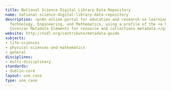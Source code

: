 ```yaml
---
title: National Science Digital Library Data Repository
name: national-science-digital-library-data-repository
description: <p>An online portal for education and research on learning in Science,
  Technology, Engineering, and Mathematics, using a profile of the <a href="/standards/dublin-core.html">Dublin
  Core</a> Metadata Elements for resource and collections metadata.</p>
website: http://nsdl.org/contribute/metadata-guide
subjects:
- life-sciences
- physical-sciences-and-mathematics
- general
disciplines:
- multi-disciplinary
standards:
- dublin-core
layout: use_case
type: use_case
---
```



